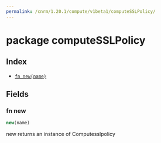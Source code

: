 ```yaml
---
permalink: /cnrm/1.20.1/compute/v1beta1/computeSSLPolicy/
---
```


# package computeSSLPolicy



## Index

* [`fn new(name)`](#fn-new)

## Fields

### fn new

```ts
new(name)
```

new returns an instance of Computesslpolicy